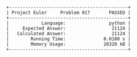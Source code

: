     +--------------------------------------------+
    | Project Euler     Problem 017       PASSED |
    +--------------------------------------------+
    |            Language:                python |
    |     Expected Answer:                 21124 |
    |   Calculated Answer:                 21124 |
    |        Running Time:              0.0100 s |
    |        Memory Usage:              20320 kB |
    +--------------------------------------------+
